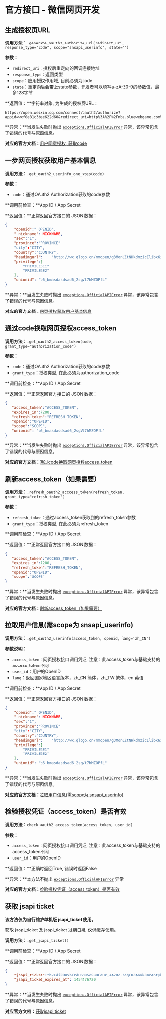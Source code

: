 # 官方接口 - 微信网页开发

## 生成授权页URL

**调用方法：**`.generate_oauth2_authorize_url(redirect_uri, response_type="code", scope="snsapi_userinfo", state="")`

**参数：**

* `redirect_uri`：授权后重定向的回调连接地址
* `response_type`：返回类型
* `scope`：应用授权作用域, 目前必须为code
* `state`：重定向后会带上state参数，开发者可以填写a-zA-Z0-9的参数值，最多128字节

**返回值：**字符串对象, 为生成的授权页URL：

```
https://open.weixin.qq.com/connect/oauth2/authorize?appid=wxf0e81c3bee622d60&redirect_uri=http%3A%2F%2Fnba.bluewebgame.com%2Foauth_response.php&response_type=code&scope=snsapi_userinfo&state=STATE#wechat_redirect
```

**异常：**当发生失败时抛出 [`exceptions.OfficialAPIError`](/api/exception.md#officialapierror) 异常，该异常包含了错误的代号与原因信息。

**对应的官方文档：**[用户同意授权, 获取code](http://mp.weixin.qq.com/wiki/17/c0f37d5704f0b64713d5d2c37b468d75.html#.E7.AC.AC.E4.B8.80.E6.AD.A5.EF.BC.9A.E7.94.A8.E6.88.B7.E5.90.8C.E6.84.8F.E6.8E.88.E6.9D.83.EF.BC.8C.E8.8E.B7.E5.8F.96code)

## 一步网页授权获取用户基本信息

**调用方法：**`.get_oauth2_userinfo_one_step(code)`

**参数：**

* `code`：通过OAuth2 Authorization获取的code参数

**调用前检查：**App ID / App Secret

**返回值：**正常返回官方接口的 JSON 数据：

```json
{
    "openid":" OPENID",
    " nickname": NICKNAME,
    "sex":"1",
    "province":"PROVINCE"
    "city":"CITY",
    "country":"COUNTRY",
    "headimgurl":    "http://wx.qlogo.cn/mmopen/g3MonUZtNHkdmzicIlibx6iaFqAc56vxLSUfpb6n5WKSYVY0ChQKkiaJSgQ1dZuTOgvLLrhJbERQQ4eMsv84eavHiaiceqxibJxCfHe/46", 
    "privilege":[
        "PRIVILEGE1"
        "PRIVILEGE2"
    ],
    "unionid": "o6_bmasdasdsad6_2sgVt7hMZOPfL"
}
```

**异常：**当发生失败时抛出 [`exceptions.OfficialAPIError`](/api/exception.md#officialapierror) 异常，该异常包含了错误的代号与原因信息。

**对应的官方文档：**[网页授权获取用户基本信息](http://mp.weixin.qq.com/wiki/17/c0f37d5704f0b64713d5d2c37b468d75.html)

## 通过code换取网页授权access_token

**调用方法：**`.get_oauth2_access_token(code, grant_type="authorization_code")`

**参数：**

* `code`：通过OAuth2 Authorization获取的code参数
* `grant_type`：授权类型, 在此必须为authorization_code

**调用前检查：**App ID / App Secret

**返回值：**正常返回官方接口的 JSON 数据：

```json
{
   "access_token":"ACCESS_TOKEN",
   "expires_in":7200,
   "refresh_token":"REFRESH_TOKEN",
   "openid":"OPENID",
   "scope":"SCOPE",
   "unionid": "o6_bmasdasdsad6_2sgVt7hMZOPfL"
}
```

**异常：**当发生失败时抛出 [`exceptions.OfficialAPIError`](/api/exception.md#officialapierror) 异常，该异常包含了错误的代号与原因信息。

**对应的官方文档：**[通过code换取网页授权access_token](http://mp.weixin.qq.com/wiki/17/c0f37d5704f0b64713d5d2c37b468d75.html#.E7.AC.AC.E4.BA.8C.E6.AD.A5.EF.BC.9A.E9.80.9A.E8.BF.87code.E6.8D.A2.E5.8F.96.E7.BD.91.E9.A1.B5.E6.8E.88.E6.9D.83access_token)

## 刷新access_token（如果需要）

**调用方法：**`.refresh_oauth2_acccess_token(refresh_token, grant_type="refresh_token")`

**参数：**

* `refresh_token`：通过access_token获取到的refresh_token参数
* `grant_type`：授权类型, 在此必须为refresh_token

**调用前检查：**App ID / App Secret

**返回值：**正常返回官方接口的 JSON 数据：

```json
{
   "access_token":"ACCESS_TOKEN",
   "expires_in":7200,
   "refresh_token":"REFRESH_TOKEN",
   "openid":"OPENID",
   "scope":"SCOPE"
}
```

**异常：**当发生失败时抛出 [`exceptions.OfficialAPIError`](/api/exception.md#officialapierror) 异常，该异常包含了错误的代号与原因信息。

**对应的官方文档：**[刷新access_token（如果需要）](http://mp.weixin.qq.com/wiki/17/c0f37d5704f0b64713d5d2c37b468d75.html#.E7.AC.AC.E4.B8.89.E6.AD.A5.EF.BC.9A.E5.88.B7.E6.96.B0access_token.EF.BC.88.E5.A6.82.E6.9E.9C.E9.9C.80.E8.A6.81.EF.BC.89)

## 拉取用户信息(需scope为 snsapi_userinfo)

**调用方法：**`.get_oauth2_userinfo(access_token, openid, lang='zh_CN')`

**参数说明：**

* `access_token`：网页授权接口调用凭证, 注意：此access_token与基础支持的access_token不同
* `user_id`：用户的OpenID
* `lang`：返回国家地区语言版本，zh_CN 简体，zh_TW 繁体，en 英语

**调用前检查：**App ID / App Secret

**返回值：**正常返回官方接口的 JSON 数据：

```json
{
    "openid":" OPENID",
    " nickname": NICKNAME,
    "sex":"1",
    "province":"PROVINCE"
    "city":"CITY",
    "country":"COUNTRY",
    "headimgurl":    "http://wx.qlogo.cn/mmopen/g3MonUZtNHkdmzicIlibx6iaFqAc56vxLSUfpb6n5WKSYVY0ChQKkiaJSgQ1dZuTOgvLLrhJbERQQ4eMsv84eavHiaiceqxibJxCfHe/46", 
    "privilege":[
        "PRIVILEGE1"
        "PRIVILEGE2"
    ],
    "unionid": "o6_bmasdasdsad6_2sgVt7hMZOPfL"
}
```

**异常：**当发生失败时抛出 [`exceptions.OfficialAPIError`](/api/exception.md#officialapierror) 异常，该异常包含了错误的代号与原因信息。

**对应的官方文档：**[拉取用户信息(需scope为 snsapi_userinfo)](http://mp.weixin.qq.com/wiki/17/c0f37d5704f0b64713d5d2c37b468d75.html#.E7.AC.AC.E5.9B.9B.E6.AD.A5.EF.BC.9A.E6.8B.89.E5.8F.96.E7.94.A8.E6.88.B7.E4.BF.A1.E6.81.AF.28.E9.9C.80scope.E4.B8.BA_snsapi_userinfo.29)

## 检验授权凭证（access_token）是否有效

**调用方法：**`check_oauth2_access_token(access_token, user_id)`

**参数：**

* `access_token`：网页授权接口调用凭证, 注意：此access_token与基础支持的access_token不同
* `user_id`：用户的OpenID

**返回值：**正确时返回True, 错误时返回False

**异常：**本方法不抛出 [`exceptions.OfficialAPIError`](/api/exception.md#officialapierror) 异常

**对应的官方文档：**[检验授权凭证（access_token）是否有效](http://mp.weixin.qq.com/wiki/17/c0f37d5704f0b64713d5d2c37b468d75.html#.E9.99.84.EF.BC.9A.E6.A3.80.E9.AA.8C.E6.8E.88.E6.9D.83.E5.87.AD.E8.AF.81.EF.BC.88access_token.EF.BC.89.E6.98.AF.E5.90.A6.E6.9C.89.E6.95.88)

## 获取 jsapi ticket

**该方法仅为自行维护单机版 jsapi_ticket 使用。**

获取 jsapi_ticket 及 jsapi_ticket 过期日期, 仅供缓存使用。

**调用方法：**`.get_jsapi_ticket()`

**调用前检查：**App ID / App Secret

**返回值：**正常返回官方接口的 JSON 数据：

```json
{
    "jsapi_ticket":"bxLdikRXVbTPdHSM05e5u8EoHz_JA7Re-noqE0ZAnxk3XzAntyhT4_k272aJ4LprCM68rVXv6DDydT7JW1Mwsw",
    "jsapi_ticket_expires_at": 1454476720
}
```

**异常：**当发生失败时抛出 [`exceptions.OfficialAPIError`](/api/exception.md#officialapierror) 异常，该异常包含了错误的代号与原因信息。

**对应官方文档：**[获取jsapi ticket](http://mp.weixin.qq.com/wiki/11/74ad127cc054f6b80759c40f77ec03db.html#.E8.8E.B7.E5.8F.96api_ticket)


